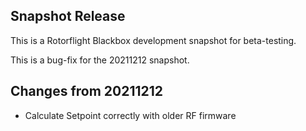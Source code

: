 ## Snapshot Release

This is a Rotorflight Blackbox development snapshot for beta-testing.

This is a bug-fix for the 20211212 snapshot.

## Changes from 20211212

- Calculate Setpoint correctly with older RF firmware

